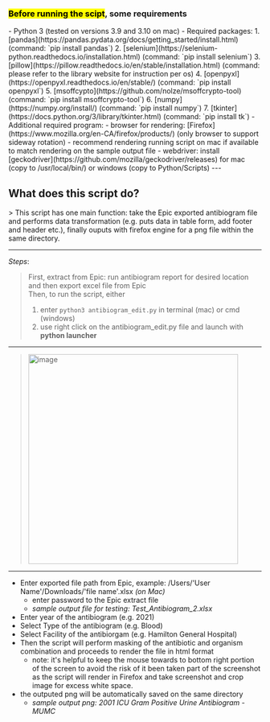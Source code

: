 <h3> <mark>Before running the scipt</mark>, some requirements </h3>
- Python 3 (tested on versions 3.9 and 3.10 on mac)
- Required packages:
1. [pandas](https://pandas.pydata.org/docs/getting_started/install.html) (command: `pip install pandas`)
2. [selenium](https://selenium-python.readthedocs.io/installation.html) (command: `pip install selenium`)
3. [pillow](https://pillow.readthedocs.io/en/stable/installation.html) (command: please refer to the library website for instruction per os)
4. [openpyxl](https://openpyxl.readthedocs.io/en/stable/) (command: `pip install openpyxl`)
5. [msoffcypto](https://github.com/nolze/msoffcrypto-tool) (command: `pip install msoffcrypto-tool`)
6. [numpy](https://numpy.org/install/) (command: `pip install numpy`)
7. [tkinter](https://docs.python.org/3/library/tkinter.html) (command: `pip install tk`)
- Additional required program: 
  - browser for rendering: [Firefox](https://www.mozilla.org/en-CA/firefox/products/) (only browser to support sideway rotation)
    - recommend rendering running script on mac if available to match rendering on the sample output file 
  - webdriver: install [geckodriver](https://github.com/mozilla/geckodriver/releases) for mac (copy to /usr/local/bin/) or windows (copy to Python/Scripts)
---
<h2> What does this script do? </h2>
> This script has one main function: take the Epic exported antibiogram file and performs data transformation (e.g. puts data in table form, add footer and header etc.), finally ouputs with firefox engine for a png file within the same directory.

---

*Steps*:
> First, extract from Epic: run antibiogram report for desired location and then export excel file from Epic<br>
> Then, to run the script, either 
> 1. enter `python3 antibiogram_edit.py` in terminal (mac) or cmd (windows)
> 2. use right click on the antibiogram_edit.py file and launch with **python launcher** 
---
> <img width="417" alt="image" src="https://user-images.githubusercontent.com/28236780/152649476-023b2235-0a78-42a5-a91e-52b09c0c6b58.png">
---
* Enter exported file path from Epic, example: /Users/'User Name'/Downloads/'file name'.xlsx *(on Mac)*
   * enter password to the Epic extract file
   * *sample output file for testing: Test_Antibiogram_2.xlsx*
* Enter year of the antibiogram (e.g. 2021) 
* Select Type of the antibiogram (e.g. Blood)
* Select Facility of the antibiorgam (e.g. Hamilton General Hospital)
* Then the script will perform masking of the antibiotic and organism combination and proceeds to render the file in html format
   * note: it's helpful to keep the mouse towards to bottom right portion of the screen to avoid the risk of it been taken part of the screenshot as the script will render in Firefox and take screenshot and crop image for excess white space. 
* the outputed png will be automatically saved on the same directory 
  * *sample output png: 2001 ICU Gram Positive Urine Antibiogram - MUMC*
